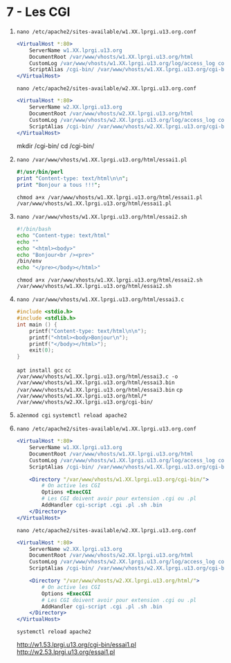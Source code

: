 # 7 - Les CGI

1. `nano /etc/apache2/sites-available/w1.XX.lprgi.u13.org.conf`
   ```apache
   <VirtualHost *:80>
       ServerName w1.XX.lprgi.u13.org
       DocumentRoot /var/www/vhosts/w1.XX.lprgi.u13.org/html
       CustomLog /var/www/vhosts/w1.XX.lprgi.u13.org/log/access_log combined
       ScriptAlias /cgi-bin/ /var/www/vhosts/w1.XX.lprgi.u13.org/cgi-bin/
   </VirtualHost>
   ```
   `nano /etc/apache2/sites-available/w2.XX.lprgi.u13.org.conf`
   ```apache
   <VirtualHost *:80>
       ServerName w2.XX.lprgi.u13.org
       DocumentRoot /var/www/vhosts/w2.XX.lprgi.u13.org/html
       CustomLog /var/www/vhosts/w2.XX.lprgi.u13.org/log/access_log combined
       ScriptAlias /cgi-bin/ /var/www/vhosts/w2.XX.lprgi.u13.org/cgi-bin/
   </VirtualHost>
   ```

   mkdir /cgi-bin/
   cd /cgi-bin/

2. `nano /var/www/vhosts/w1.XX.lprgi.u13.org/html/essai1.pl`
   ```perl
   #!/usr/bin/perl
   print "Content-type: text/html\n\n";
   print "Bonjour a tous !!!";
   ```
   `chmod a+x /var/www/vhosts/w1.XX.lprgi.u13.org/html/essai1.pl`
   `/var/www/vhosts/w1.XX.lprgi.u13.org/html/essai1.pl`
3. `nano /var/www/vhosts/w1.XX.lprgi.u13.org/html/essai2.sh`
   ```bash
   #!/bin/bash
   echo "Content-type: text/html"
   echo ""
   echo "<html><body>"
   echo "Bonjour<br /><pre>"
   /bin/env
   echo "</pre></body></html>"
   ```
   `chmod a+x /var/www/vhosts/w1.XX.lprgi.u13.org/html/essai2.sh`
   `/var/www/vhosts/w1.XX.lprgi.u13.org/html/essai2.sh`
4. `nano /var/www/vhosts/w1.XX.lprgi.u13.org/html/essai3.c`
   ```c
   #include <stdio.h> 
   #include <stdlib.h>
   int main () {
       printf("Content-type: text/html\n\n");
       printf("<html><body>Bonjour\n");
       printf("</body></html>");
       exit(0);
   }
   ```
   `apt install gcc`
   `cc /var/www/vhosts/w1.XX.lprgi.u13.org/html/essai3.c -o /var/www/vhosts/w1.XX.lprgi.u13.org/html/essai3.bin`
   `/var/www/vhosts/w1.XX.lprgi.u13.org/html/essai3.bin`
   `cp /var/www/vhosts/w1.XX.lprgi.u13.org/html/* /var/www/vhosts/w2.XX.lprgi.u13.org/cgi-bin/`
5. `a2enmod cgi`
   `systemctl reload apache2`
6. `nano /etc/apache2/sites-available/w1.XX.lprgi.u13.org.conf`
   ```apache
   <VirtualHost *:80>
       ServerName w1.XX.lprgi.u13.org
       DocumentRoot /var/www/vhosts/w1.XX.lprgi.u13.org/html
       CustomLog /var/www/vhosts/w1.XX.lprgi.u13.org/log/access_log combined
       ScriptAlias /cgi-bin/ /var/www/vhosts/w1.XX.lprgi.u13.org/cgi-bin/
   
       <Directory "/var/www/vhosts/w1.XX.lprgi.u13.org/cgi-bin/"> 
           # On active les CGI
           Options +ExecCGI
           # Les CGI doivent avoir pour extension .cgi ou .pl
           AddHandler cgi-script .cgi .pl .sh .bin
       </Directory>
   </VirtualHost>
   ```
   `nano /etc/apache2/sites-available/w2.XX.lprgi.u13.org.conf`
   ```apache
   <VirtualHost *:80>
       ServerName w2.XX.lprgi.u13.org
       DocumentRoot /var/www/vhosts/w2.XX.lprgi.u13.org/html
       CustomLog /var/www/vhosts/w2.XX.lprgi.u13.org/log/access_log combined
       ScriptAlias /cgi-bin/ /var/www/vhosts/w2.XX.lprgi.u13.org/cgi-bin/
   
       <Directory "/var/www/vhosts/w2.XX.lprgi.u13.org/html/"> 
           # On active les CGI
           Options +ExecCGI
           # Les CGI doivent avoir pour extension .cgi ou .pl
           AddHandler cgi-script .cgi .pl .sh .bin
       </Directory>
   </VirtualHost>
   ```
   `systemctl reload apache2`

   http://w1.53.lprgi.u13.org/cgi-bin/essai1.pl
   http://w2.53.lprgi.u13.org/essai1.pl